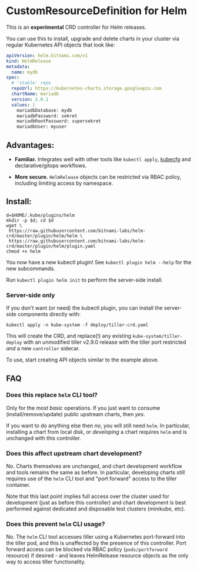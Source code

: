 # CustomResourceDefinition for Helm

This is an **experimental** CRD controller for Helm releases.

You can use this to install, upgrade and delete charts in your cluster
via regular Kubernetes API objects that look like:

```yaml
apiVersion: helm.bitnami.com/v1
kind: HelmRelease
metadata:
  name: mydb
spec:
  # 'stable' repo
  repoUrl: https://kubernetes-charts.storage.googleapis.com
  chartName: mariadb
  version: 2.0.1
  values: |
    mariadbDatabase: mydb
    mariadbPassword: sekret
    mariadbRootPassword: supersekret
    mariadbUser: myuser
```

## Advantages:

- **Familiar.** Integrates well with other tools like `kubectl
  apply`, [kubecfg] and declarative/gitops workflows.

- **More secure.** `HelmRelease` objects can be restricted via RBAC
  policy, including limiting access by namespace.

[kubecfg]: https://github.com/ksonnet/kubecfg

## Install:

```
d=$HOME/.kube/plugins/helm
mkdir -p $d; cd $d
wget \
 https://raw.githubusercontent.com/bitnami-labs/helm-crd/master/plugin/helm/helm \
 https://raw.githubusercontent.com/bitnami-labs/helm-crd/master/plugin/helm/plugin.yaml
chmod +x helm
```

You now have a new kubectl plugin!  See `kubectl plugin helm --help`
for the new subcommands.

Run `kubectl plugin helm init` to perform the server-side install.

### Server-side only

If you don't want (or need) the kubectl plugin, you can install the
server-side components directly with:

```
kubectl apply -n kube-system -f deploy/tiller-crd.yaml
```

This will create the CRD, and replace(!) any existing
`kube-system/tiller-deploy` with an unmodified tiller v2.9.0 release
with the tiller port restricted *and* a new `controller` sidecar.

To use, start creating API objects similar to the example above.

## FAQ

### Does this replace `helm` CLI tool?

Only for the _most basic_ operations.  If you just want to consume
(install/remove/update) public upstream charts, then _yes_.

If you want to do anything else then _no_, you will still need `helm`.
In particular, installing a chart from local disk, or _developing_ a
chart requires `helm` and is unchanged with this controller.

### Does this affect upstream chart development?

No.  Charts themselves are unchanged, and chart development workflow
and tools remains the same as before.  In particular, developing
charts still requires use of the `helm` CLI tool and "port forward"
access to the tiller container.

Note that this last point implies full access over the cluster used
for development (just as before this controller) and chart development
is best performed against dedicated and disposable test clusters
(minikube, etc).

### Does this prevent `helm` CLI usage?

No.  The `helm` CLI tool accesses tiller using a Kubernetes port-forward
into the tiller pod, and this is unaffected by the presence of this
controller.  Port forward access can be blocked via RBAC policy
(`pods/portforward` resource) if desired - and leaves HelmRelease resource
objects as the only way to access tiller functionality.
